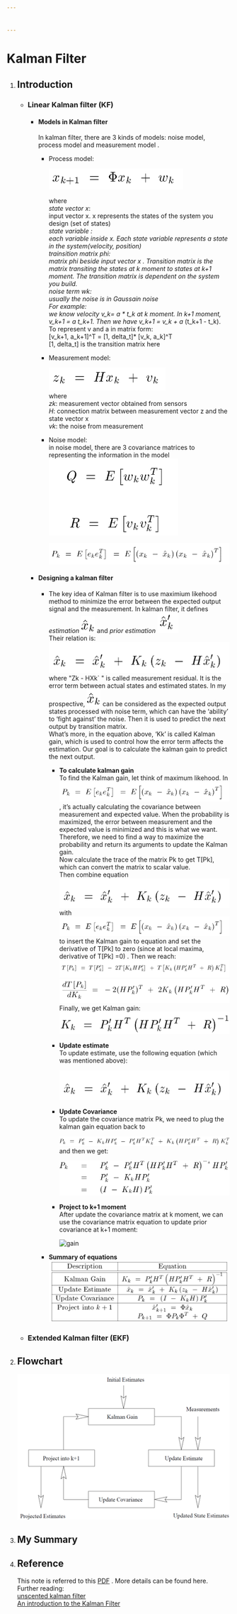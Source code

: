 ```yaml
---


---
```


<h1 id="kalman-filter">Kalman Filter</h1>
<ol>
<li>
<h2 id="introduction">Introduction</h2>
<ul>
<li>
<h3 id="linear-kalman-filter-kf">Linear Kalman filter (KF)</h3>
<ul>
<li>
<h4 id="models-in-kalman-filter">Models in Kalman filter</h4>
<p>In kalman filter, there are 3 kinds of models: noise model, process model and measurement model .</p>
<ul>
<li>
<p>Process model:</p>
<p><img src="./Images/model_1.png" alt="process model"></p>
<p>where<br>
<em>state vector x</em>:<br>
input vector x. x represents the states of the system you design (set of states)<br>
<em>state variable <em>:<br>
each variable inside x. Each state variable represents a state in the system(velocity, position)<br>
<em>trainsition matrix phi</em>:<br>
matrix phi beside input vector x . Transition matrix is the matrix transiting the states at k moment to states at k+1 moment. The transition matrix is dependent on the system you build.<br>
<em>noise term wk</em>:<br>
usually the noise is in Gaussain noise<br>
For example:	<br>
we know velocity v_k= a * t_k at k moment.  In k+1 moment, v_k+1 = a</em> t_k+1. Then we have v_k+1 = v_k + a</em> (t_k+1 - t_k).  To represent v and a in matrix form:<br>
[v_k+1, a_k+1]^T  = [1, delta_t]* [v_k, a_k]^T<br>
[1, delta_t] is the transition matrix here</p>
</li>
<li>
<p>Measurement model:</p>
<p><img src="./Images/model_2.png" alt="process model"><br>
where<br>
<em>zk</em>: measurement vector obtained from sensors<br>
<em>H</em>: connection matrix between measurement vector z and the state vector x<br>
<em>vk</em>:  the noise from measurement</p>
</li>
<li>
<p>Noise model:<br>
in noise model, there are 3 covariance matrices to representing the information in the model<br>
<img src="./Images/model_3.png" alt="noise model"></p>
<p><img src="./Images/model_4.png" alt="noise model"></p>
</li>
</ul>
</li>
<li>
<h4 id="designing-a-kalman-filter">Designing a kalman filter</h4>
<ul>
<li>
<p>The key idea of Kalman filter is to use maximium likehood method to minimize the error between the expected output signal and the measurement. In kalman filter, it defines <em>estimation</em> <img src="./Images/v1.png" alt="v1">  and <em>prior estimation</em> <img src="./Images/v2.png" alt="v2"><br>
Their relation is:<br>
<img src="./Images/cal_1.png" alt="relationship"><br>
where "Zk - HXk` " is called measurement residual. It is the error term between actual states and estimated states. In my prospective,  <img src="./Images/v1.png" alt="v1"> can be considered as the expected output states processed with noise term, which can have the ‘ability’ to ‘fight against’ the noise. Then it is used to predict the next output by transition matrix.<br>
What’s more, in the equation above, ‘Kk’ is called Kalman gain, which is used to control how the error term affects the estimation. Our goal is to calculate the kalman gain to predict the next output.</p>
<ul>
<li>
<p><strong>To calculate kalman gain</strong><br>
To find the Kalman gain, let think of maximum likehood. In <img src="./Images/model_4.png" alt="noise model">, it’s actually calculating the covariance between measurement and expected value. When the probability is maximized, the error between measurement and the expected value is minimized and this is what we want. Therefore, we need to find a way to maximize the probability and return its arguments to update the Kalman gain.<br>
Now calculate the trace of the matrix Pk to get  T[Pk], which can convert the matrix to scalar value.<br>
Then combine equation <img src="./Images/cal_1.png" alt="relationship"> with <img src="./Images/model_4.png" alt="noise model"> to insert the Kalman gain to equation and set the derivative of T[Pk] to zero (since at local maxima, derivative of T[Pk] =0) . Then we reach:<br>
<img src="./Images/cal_2.png" alt="relationship"><br>
<img src="./Images/cal_3.png" alt="relationship"><br>
Finally, we get Kalman gain:<br>
<img src="./Images/kalmangain.png" alt="gain"></p>
</li>
<li>
<p><strong>Update estimate</strong><br>
To update estimate, use the following equation (which was mentioned above):</p>
<p><img src="./Images/cal_1.png" alt="gain"></p>
</li>
<li>
<p><strong>Update Covariance</strong><br>
To update the covariance matrix Pk, we need to plug the kalman gain equation back to</p>
<p><img src="./Images/cal_4.png" alt="gain"><br>
and then we get:</p>
<p><img src="./Images/cov.png" alt="gain"></p>
</li>
<li>
<p><strong>Project to k+1 moment</strong><br>
After update the covariance matrix at k moment, we can use the covariance matrix equation to update prior covariance at k+1 moment:</p>
<p><img src="./Images/prj.png" alt="gain"></p>
</li>
</ul>
</li>
<li>
<p><strong>Summary of equations</strong><br>
<img src="./Images/table.png" alt="gain"></p>
</li>
</ul>
</li>
</ul>
</li>
<li>
<h3 id="extended-kalman-filter-ekf">Extended Kalman filter (EKF)</h3>
</li>
</ul>
</li>
<li>
<h2 id="flowchart">Flowchart</h2>
<p><img src="./Images/flowchart.png" alt="flowchart"></p>
</li>
<li>
<h2 id="my-summary">My Summary</h2>
</li>
<li>
<h2 id="reference">Reference</h2>
<p>This note is referred to  this <a href="http://web.mit.edu/kirtley/kirtley/binlustuff/literature/control/Kalman%20filter.pdf"> PDF</a> . More details can be found here.<br>
Further reading:<br>
<a href="https://www.seas.harvard.edu/courses/cs281/papers/unscented.pdf">unscented kalman filter</a><br>
<a href="http://www.cs.unc.edu/~tracker/media/pdf/SIGGRAPH2001_CoursePack_08.pdf">An introduction to the Kalman Filter</a></p>
</li>
</ol>

